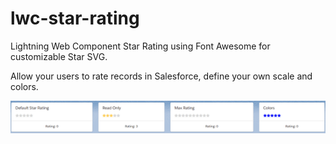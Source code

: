 # lwc-star-rating

Lightning Web Component Star Rating using Font Awesome for customizable Star SVG.

Allow your users to rate records in Salesforce, define your own scale and colors.

![demo-gif](./lwc-star-rating.gif)
